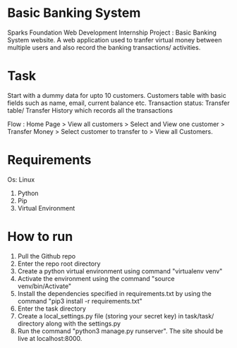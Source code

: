# Basic Banking System
Sparks Foundation Web Development Internship Project : Basic Banking System website.
A web application used to tranfer virtual money between multiple users and also record the banking transactions/ activities.

# Task
Start with a dummy data for upto 10 customers. Customers table with basic fields such as name, email, current balance etc. Transaction status: Transfer table/ Transfer History which records all the transactions

Flow : Home Page > View all customers > Select and View one customer > Transfer Money > Select customer to transfer to > View all Customers.

# Requirements
Os: Linux
1) Python
2) Pip
3) Virtual Environment

# How to run
1) Pull the Github repo
2) Enter the repo root directory
3) Create a python virtual environment using command "virtualenv venv"
4) Activate the environment using the command "source venv/bin/Activate"
5) Install the dependencies specified in requirements.txt by using the command "pip3 install -r requirements.txt"
6) Enter the task directory
7) Create a local_settings.py file (storing your secret key) in task/task/ directory along with the settings.py
8) Run the command "python3 manage.py runserver". The site should be live at localhost:8000.
